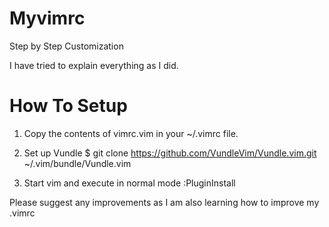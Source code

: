 # Myvimrc
Step by Step Customization

I have tried to explain everything as I did.

# How To Setup

 1. Copy the contents of vimrc.vim in your ~/.vimrc file.

 2. Set up Vundle 
    $ git clone https://github.com/VundleVim/Vundle.vim.git ~/.vim/bundle/Vundle.vim

 3. Start vim and execute in normal mode
    :PluginInstall

Please suggest any improvements as I am also learning how to improve my .vimrc


